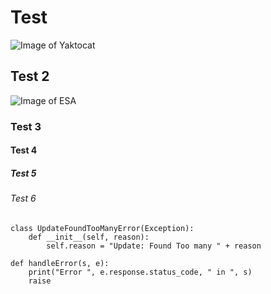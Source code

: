 # Test
![Image of Yaktocat](https://octodex.github.com/images/yaktocat.png)

## Test 2
![Image of  ESA]([https://www.redhat.com/en](https://esamultimedia.esa.int/docs/corporate/ESA_logo/ESA_logo_2020_White.png)https://esamultimedia.esa.int/docs/corporate/ESA_logo/ESA_logo_2020_White.png )

### Test 3

#### Test 4

##### Test 5

###### Test 6
```
class UpdateFoundTooManyError(Exception):
    def __init__(self, reason):
        self.reason = "Update: Found Too many " + reason

def handleError(s, e):
    print("Error ", e.response.status_code, " in ", s)
    raise
```

